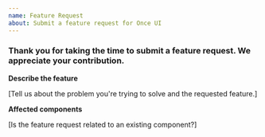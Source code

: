 ```yaml
---
name: Feature Request
about: Submit a feature request for Once UI
---
```


### Thank you for taking the time to submit a feature request. We appreciate your contribution.

**Describe the feature**

[Tell us about the problem you're trying to solve and the requested feature.]


**Affected components**

[Is the feature request related to an existing component?]